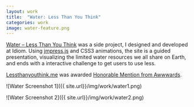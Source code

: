 ```yaml
---
layout: work
title:  "Water: Less Than You Think"
categories: work
image: water-feature.png
---
```


[Water – Less Than You Think](http://www.lessthanyouthink.me/) was a side project, I designed and developed at Idiom. Using [jmpress.js](http://jmpressjs.github.io/jmpress.js/#/home) and CSS3 animations, the site is a guided presentation, visualizing the limited water resources we all share on Earth, and ends with a interactive challenge to get users to use less.

[Lessthanyouthink.me](http://www.lessthanyouthink.me/) was awarded [Honorable Mention from Awwwards](http://www.awwwards.com/best-websites/less-than-you-think).

![Water Screenshot 1]({{ site.url}}/img/work/water1.png)

![Water Screenshot 2]({{ site.url}}/img/work/water2.png)
